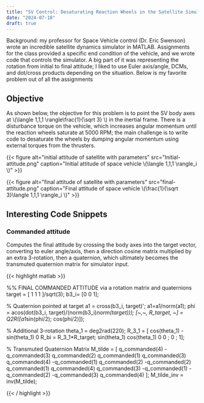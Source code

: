 ```yaml
---
title: "SV Control: Desaturating Reaction Wheels in the Satellite Simulator"
date: "2024-07-18"
draft: true
---
```


Background: my professor for Space Vehicle control (Dr. Eric Swenson) wrote an incredible satellite dynamics simulator in MATLAB. Assignments for the class provided a specific end condition of the vehicle, and we wrote code that controls the simulator. A big part of it was representing the rotation from initial to final attitude; I liked to use Euler axis/angle, DCMs, and dot/cross products depending on the situation. Below is my favorite problem out of all the assignments

## Objective

As shown below, the objective for this problem is to point the SV body axes at \\\(\langle 1,1,1 \rangle\frac{1}{\sqrt 3} \\\) in the inertial frame. There is a disturbance torque on the vehicle, which increases angular momentum until the reaction wheels saturate at 5000 RPM; the main challenge is to write code to desaturate the wheels by dumping angular momentum using external torques from the thrusters. 

{{< figure alt="initial attitude of satellite with parameters" src="Initial-attitude.png" caption="Initial attitude of space vehicle \\\(\langle 1,1,1 \rangle\_i \\\)" >}}

{{< figure alt="final attitude of satellite with parameters" src="final-attitude.png" caption="Final attitude of space vehicle \\\(\frac{1}{\sqrt 3}\langle 1,1,1 \rangle_i \\\)" >}}

## Interesting Code Snippets

### Commanded attitude 

Computes the final attitude by crossing the body axes into the target vector, converting to euler angle/axis, then a direction cosine matrix multiplied by an extra 3-rotation, then a quaternion, which ultimately becomes the transmuted quaternion matrix for simulator input. 

{{< highlight matlab >}}

%% FINAL COMMANDED ATTITUDE via a rotation matrix and quaternions
target = [ 1 1 1 ]/sqrt(3);
b3_i= [0 0 1];

% Quaternion pointed at target
a1 = cross(b3_i, target)';
a1=a1/norm(a1);
phi = acos(dot(b3_i, target)/(norm(b3_i)*norm(target)));
[~,~, R_target, ~] = Q2R([a1*sin(phi/2); cos(phi/2)]);

% Additional 3-rotation
theta_1 = deg2rad(220);
R_3_1 = [ cos(theta_1) -sin(theta_1)
0
R_bi = R_3_1*R_target;
sin(theta_1)
cos(theta_1)
0
0 ;
0
;
1];

% Transmuted Quaternion Matrix
M_tilde = [ q_commanded(4) -q_commanded(3) q_commanded(2) q_commanded(1)
q_commanded(3) q_commanded(4) -q_commanded(1) q_commanded(2)
-q_commanded(2) q_commanded(1) q_commanded(4) q_commanded(3)
-q_commanded(1) -q_commanded(2) -q_commanded(3) q_commanded(4) ];
M_tilde_inv = inv(M_tilde);

{{< / highlight >}}